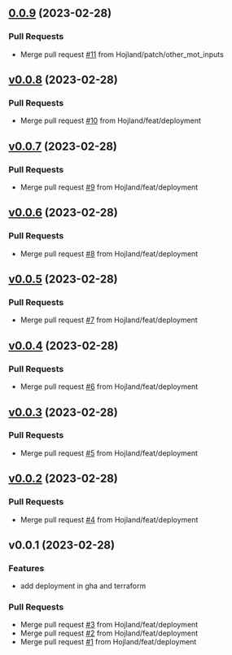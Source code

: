 
<a name="0.0.9"></a>
## [0.0.9](http://github.com/Hojland/mot-eggs/compare/v0.0.8...0.0.9) (2023-02-28)

### Pull Requests

* Merge pull request [#11](http://github.com/Hojland/mot-eggs/issues/11) from Hojland/patch/other_mot_inputs


<a name="v0.0.8"></a>
## [v0.0.8](http://github.com/Hojland/mot-eggs/compare/v0.0.7...v0.0.8) (2023-02-28)

### Pull Requests

* Merge pull request [#10](http://github.com/Hojland/mot-eggs/issues/10) from Hojland/feat/deployment


<a name="v0.0.7"></a>
## [v0.0.7](http://github.com/Hojland/mot-eggs/compare/v0.0.6...v0.0.7) (2023-02-28)

### Pull Requests

* Merge pull request [#9](http://github.com/Hojland/mot-eggs/issues/9) from Hojland/feat/deployment


<a name="v0.0.6"></a>
## [v0.0.6](http://github.com/Hojland/mot-eggs/compare/v0.0.5...v0.0.6) (2023-02-28)

### Pull Requests

* Merge pull request [#8](http://github.com/Hojland/mot-eggs/issues/8) from Hojland/feat/deployment


<a name="v0.0.5"></a>
## [v0.0.5](http://github.com/Hojland/mot-eggs/compare/v0.0.4...v0.0.5) (2023-02-28)

### Pull Requests

* Merge pull request [#7](http://github.com/Hojland/mot-eggs/issues/7) from Hojland/feat/deployment


<a name="v0.0.4"></a>
## [v0.0.4](http://github.com/Hojland/mot-eggs/compare/v0.0.3...v0.0.4) (2023-02-28)

### Pull Requests

* Merge pull request [#6](http://github.com/Hojland/mot-eggs/issues/6) from Hojland/feat/deployment


<a name="v0.0.3"></a>
## [v0.0.3](http://github.com/Hojland/mot-eggs/compare/v0.0.2...v0.0.3) (2023-02-28)

### Pull Requests

* Merge pull request [#5](http://github.com/Hojland/mot-eggs/issues/5) from Hojland/feat/deployment


<a name="v0.0.2"></a>
## [v0.0.2](http://github.com/Hojland/mot-eggs/compare/v0.0.1...v0.0.2) (2023-02-28)

### Pull Requests

* Merge pull request [#4](http://github.com/Hojland/mot-eggs/issues/4) from Hojland/feat/deployment


<a name="v0.0.1"></a>
## v0.0.1 (2023-02-28)

### Features

* add deployment in gha and terraform

### Pull Requests

* Merge pull request [#3](http://github.com/Hojland/mot-eggs/issues/3) from Hojland/feat/deployment
* Merge pull request [#2](http://github.com/Hojland/mot-eggs/issues/2) from Hojland/feat/deployment
* Merge pull request [#1](http://github.com/Hojland/mot-eggs/issues/1) from Hojland/feat/deployment
